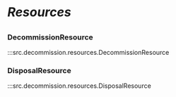 # ***Resources***

##

### DecommissionResource
:::src.decommission.resources.DecommissionResource

### DisposalResource
:::src.decommission.resources.DisposalResource